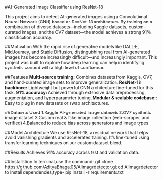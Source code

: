 #AI-Generated Image Classifier using ResNet-18


This project aims to detect AI-generated images using a Convolutional Neural Network (CNN) based on ResNet-18 architecture. By training on a combination of diverse datasets—including Kaggle datasets, custom-curated images, and the OV7 dataset—the model achieves a strong 91% classification accuracy.

##Motivation
With the rapid rise of generative models like DALL·E, MidJourney, and Stable Diffusion, distinguishing real from AI-generated images has become increasingly difficult—and increasingly important. This project was built to explore how deep learning can help in identifying synthetic content with a high level of confidence.

##Features
**Multi-source training:** Combines datasets from Kaggle, OV7, and hand-curated image sets to improve generalization.
**ResNet-18 backbone:** Lightweight but powerful CNN architecture fine-tuned for this task.
**91% accuracy:** Achieved through extensive data preprocessing, augmentation, and hyperparameter tuning.
**Modular & scalable codebase:**:  Easy to plug in new datasets or swap architectures.

##Datasets Used
1.Kaggle AI-generated image datasets
2.OV7 synthetic image dataset
3.Custom real & fake image collection (web-scraped and verified)
4.Balanced to reduce bias across generators and image types

##Model Architecture
We use ResNet-18, a residual network that helps avoid vanishing gradients and accelerates training. It’s fine-tuned using transfer learning techniques on our custom dataset blend.

##Results
Achieves **91%** accuracy across test and validation data.

##Installation
In terminal,use the command-
git clone https://github.com/AdityaBhagat05/AIimagedetector.git
cd AIimagedetector
to install dependencies,type-
pip install -r requirements.txt
